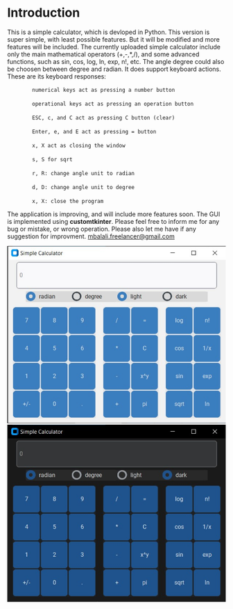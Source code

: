 # Introduction #
This is a simple calculator, which is devloped in Python.
This version is super simple, with least possible features. But it will be modified and more features will be included.
The currently uploaded simple calculator include only the main mathematical operators (+,-,*,/), and some advanced functions,
such as sin, cos, log, ln, exp, n!, etc. The angle degree could also be choosen between degree and radian.
It does support keyboard actions. These are its keyboard responses:

            numerical keys act as pressing a number button
            
            operational keys act as pressing an operation button
            
            ESC, c, and C act as pressing C button (clear)
            
            Enter, e, and E act as pressing = button
            
            x, X act as closing the window
            
            s, S for sqrt
            
            r, R: change angle unit to radian
            
            d, D: change angle unit to degree
            
            x, X: close the program
            
            
The application is improving, and will include more features soon.
The GUI is implemented using **customtkinter**.
Please feel free to inform me for any bug or mistake, or wrong operation.
Please also let me have if any suggestion for improvment.
mbalali.freelancer@gmail.com

![Simple Calculator_light](Calculator-light.jpg)
![Simple Calculator_dark](Calculator-dark.jpg)
